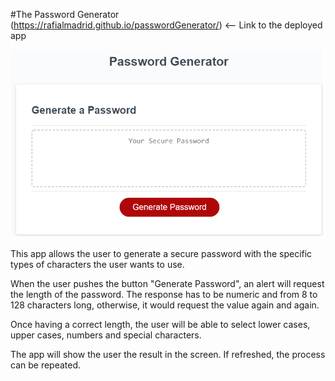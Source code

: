 #The Password Generator (https://rafialmadrid.github.io/passwordGenerator/) <-- Link to the deployed app

<img src="passwordGen.png" alt="Deployed app">

This app allows the user to generate a secure password with the specific types of characters  the user wants to use.

When the user pushes the button "Generate Password", an alert will request the length of the password. The response has to be numeric and from 8 to 128 characters long, otherwise, it would request the value again and again.

Once having a correct length, the user will be able to select lower cases, upper cases, numbers and special characters.

The app will show the user the result in the screen. If refreshed, the process can be repeated.
